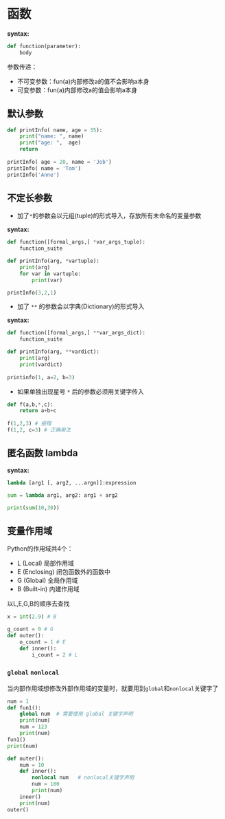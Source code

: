 # 函数

**syntax:**

```python
def function(parameter):
	body
```

参数传递：

+ 不可变参数：fun(a)内部修改a的值不会影响a本身
+ 可变参数：fun(a)内部修改a的值会影响a本身

## 默认参数

```python
def printInfo( name, age = 35):
	print("name: ", name)
	print("age: ",  age)
	return
	
printInfo( age = 20, name = 'Job')
printInfo( name = 'Tom')
printInfo('Anne')
```

## 不定长参数

+ 加了`*`的参数会以元组(tuple)的形式导入，存放所有未命名的变量参数

**syntax:**

```python
def function([formal_args,] *var_args_tuple):
	function_suite
```

```python
def printInfo(arg, *vartuple):
	print(arg)
	for var in vartuple:
		print(var)

printInfo(3,2,1)
```

+ 加了 `**` 的参数会以字典(Dictionary)的形式导入

**syntax:**

```python
def function([formal_args,] **var_args_dict):
	function_suite
```

```python
def printInfo(arg, **vardict):
	print(arg)
	print(vardict)
	
printinfo(1, a=2, b=3)
```

+ 如果单独出现星号 `*` 后的参数必须用关键字传入

```python
def f(a,b,*,c):
	return a+b+c
	
f(1,2,3) # 报错
f(1,2, c=3) # 正确用法
```

## 匿名函数 lambda

**syntax:**

```python
lambda [arg1 [, arg2, ...argn]]:expression
```

```python
sum = lambda arg1, arg2: arg1 + arg2

print(sum(10,30))
```

## 变量作用域

Python的作用域共4个：

+ L (Local)  局部作用域
+ E (Enclosing) 闭包函数外的函数中
+ G (Global) 全局作用域
+ B (Built-in) 内建作用域

以L,E,G,B的顺序去查找

```python
x = int(2.9) # B

g_count = 0 # G
def outer():
	o_count = 1 # E
	def inner():
		i_count = 2 # L
```

### `global` `nonlocal`

当内部作用域想修改外部作用域的变量时，就要用到`global`和`nonlocal`关键字了

```python
num = 1
def fun1():
    global num  # 需要使用 global 关键字声明
    print(num) 
    num = 123
    print(num)
fun1()
print(num)
```

```python
def outer():
    num = 10
    def inner():
        nonlocal num   # nonlocal关键字声明
        num = 100
        print(num)
    inner()
    print(num)
outer()
```



